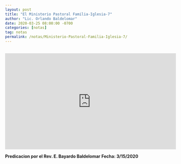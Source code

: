 ```yaml
---
layout: post
title: "El Ministerio Pastoral Familia-Iglesia-7"
author: "Lic. Orlando Baldelomar"
date: 2020-03-25 08:00:00 -0700
categories: [notas]
tag: notas
permalink: /notas/Ministerio-Pastoral-Familia-Iglesia-7/
---
```


<br>

 <div class="mx-auto">

<iframe width="560" height="315" src="https://www.youtube.com/embed/BhKGG5uoMOw" frameborder="0" allow="accelerometer; autoplay; encrypted-media; gyroscope; picture-in-picture" allowfullscreen></iframe>

</div>

**Predicacion por el Rev. E. Bayardo Baldelomar**
**Fecha: 3/15/2020**

<br>
